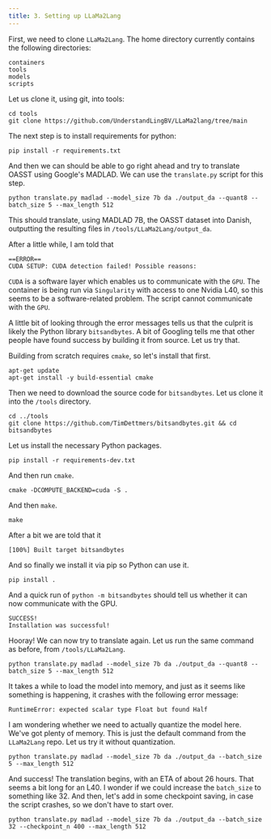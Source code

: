 ```yaml
---
title: 3. Setting up LLaMa2Lang
---
```


First, we need to clone `LLaMa2Lang`. The home directory currently contains the following directories:

```
containers
tools
models
scripts
```

Let us clone it, using git, into tools:

```
cd tools
git clone https://github.com/UnderstandLingBV/LLaMa2lang/tree/main
```

The next step is to install requirements for python:

```
pip install -r requirements.txt
```

And then we can should be able to go right ahead and try to translate OASST using Google's MADLAD. We can use the `translate.py` script for this step.

```
python translate.py madlad --model_size 7b da ./output_da --quant8 --batch_size 5 --max_length 512
```

This should translate, using MADLAD 7B, the OASST dataset into Danish, outputting the resulting files in `/tools/LLaMa2Lang/output_da`.

After a little while, I am told that 

```
==ERROR==
CUDA SETUP: CUDA detection failed! Possible reasons:
```

`CUDA` is a software layer which enables us to communicate with the `GPU`. The container is being run via `Singularity` with access to one Nvidia L40, so this seems to be a software-related problem. The script cannot communicate with the `GPU`.

A little bit of looking through the error messages tells us that the culprit is likely the Python library `bitsandbytes`. A bit of Googling tells me that other people have found success by building it from source. Let us try that.

Building from scratch requires `cmake`, so let's install that first.

```
apt-get update
apt-get install -y build-essential cmake
```

Then we need to download the source code for `bitsandbytes`. Let us clone it into the `/tools` directory.

```
cd ../tools
git clone https://github.com/TimDettmers/bitsandbytes.git && cd bitsandbytes
```

Let us install the necessary Python packages.

```
pip install -r requirements-dev.txt
```

And then run `cmake`.

```
cmake -DCOMPUTE_BACKEND=cuda -S .
```

And then `make`.

```
make
```

After a bit we are told that it

```
[100%] Built target bitsandbytes
```

And so finally we install it via pip so Python can use it.

```
pip install .
```

And a quick run of `python -m bitsandbytes` should tell us whether it can now communicate with the GPU.

```
SUCCESS!
Installation was successful!
```

Hooray! We can now try to translate again. Let us run the same command as before, from `/tools/LLaMa2Lang`.

```
python translate.py madlad --model_size 7b da ./output_da --quant8 --batch_size 5 --max_length 512
```

It takes a while to load the model into memory, and just as it seems like something is happening, it crashes with the following error message:

```
RuntimeError: expected scalar type Float but found Half
```

I am wondering whether we need to actually quantize the model here. We've got plenty of memory. This is just the default command from the `LLaMa2Lang` repo. Let us try it without quantization.

```
python translate.py madlad --model_size 7b da ./output_da --batch_size 5 --max_length 512
```

And success! The translation begins, with an ETA of about 26 hours. That seems a bit long for an L40. I wonder if we could increase the `batch_size` to something like 32. And then, let's add in some checkpoint saving, in case the script crashes, so we don't have to start over.

```
python translate.py madlad --model_size 7b da ./output_da --batch_size 32 --checkpoint_n 400 --max_length 512
```

